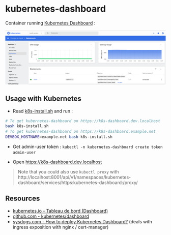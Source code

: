 # kubernetes-dashboard

Container running [Kubernetes Dashboard](https://github.com/kubernetes/dashboard/#kubernetes-dashboard) :

![k8s-dashboard-screenshot.png](docs/k8s-dashboard-screenshot.png)

## Usage with Kubernetes

* Read [k8s-install.sh](k8s-install.sh) and run :

```bash
# To get kubernetes-dashboard on https://k8s-dashboard.dev.localhost
bash k8s-install.sh
# To get kubernetes-dashboard on https://k8s-dashboard.example.net
DEVBOX_HOSTNAME=example.net bash k8s-install.sh
```

* Get admin-user token : `kubectl -n kubernetes-dashboard create token admin-user`

* Open https://k8s-dashboard.dev.localhost

> Note that you could also use `kubectl proxy` with http://localhost:8001/api/v1/namespaces/kubernetes-dashboard/services/https:kubernetes-dashboard:/proxy/

## Resources

* [kubernetes.io - Tableau de bord (Dashboard)](https://kubernetes.io/fr/docs/tasks/access-application-cluster/web-ui-dashboard/)
* [github.com - kubernetes/dashboard](https://github.com/kubernetes/dashboard/)
* [sysdogs.com - How to deploy Kubernetes Dashboard?](https://sysdogs.com/articles/how-to-deploy-kubernetes-dashboard) (deals with ingress exposition with nginx / cert-manager)

